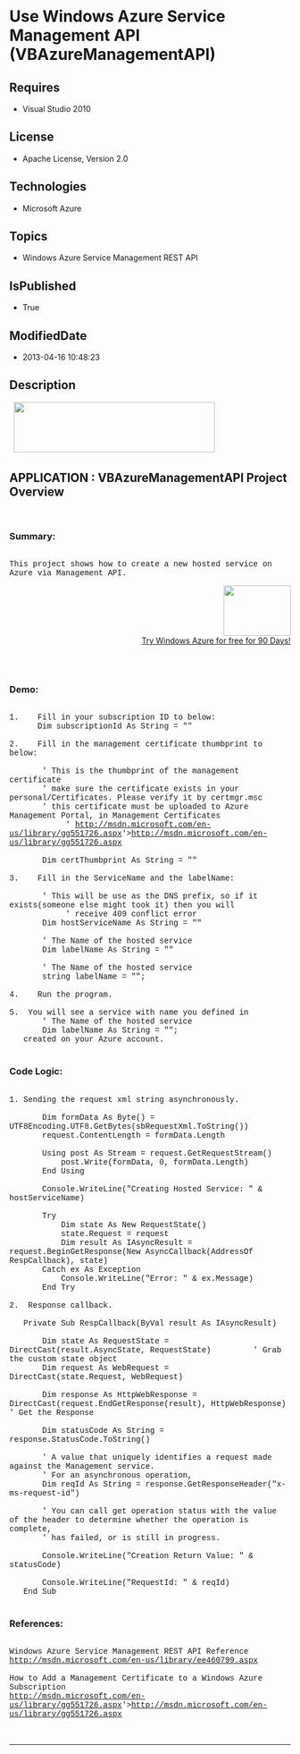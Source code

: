 # Use Windows Azure Service Management API (VBAzureManagementAPI)
## Requires
* Visual Studio 2010
## License
* Apache License, Version 2.0
## Technologies
* Microsoft Azure
## Topics
* Windows Azure Service Management REST API
## IsPublished
* True
## ModifiedDate
* 2013-04-16 10:48:23
## Description

<p style="font-family:Courier New">&nbsp;<a href="http://www.microsoft.com/click/services/Redirect2.ashx?CR_CC=200144420" target="_blank"><img id="79969" src="http://i1.code.msdn.s-msft.com/csazurebingmaps-bab92df1/image/file/79969/1/120x90_azure_web_en_us.jpg" alt="" width="360" height="90"></a></p>
<h2>APPLICATION : VBAzureManagementAPI Project Overview</h2>
<p style="font-family:Courier New">&nbsp;</p>
<h3>Summary:</h3>
<p style="font-family:Courier New"><br>
This project shows how to create a new hosted service on Azure via Management API.</p>
<div align="right">
<p><a href="http://www.microsoft.com/click/services/Redirect2.ashx?CR_CC=200144420"><span style="color:windowtext; text-decoration:none"><span><img src="http://code.msdn.microsoft.com/site/view/file/67654/1/image.png" alt="" width="120" height="90" align="middle">
</span></span></a><br>
<a href="http://www.microsoft.com/click/services/Redirect2.ashx?CR_CC=200144420">Try Windows Azure for free for 90 Days!</a></p>
</div>
<p style="font-family:Courier New"><br>
<br>
</p>
<h3>Demo:</h3>
<p style="font-family:Courier New"><br>
1.&nbsp;&nbsp;&nbsp;&nbsp;Fill in your subscription ID to below:<br>
&nbsp; &nbsp; &nbsp; Dim subscriptionId As String = &quot;&quot;<br>
<br>
2.&nbsp;&nbsp;&nbsp;&nbsp;Fill in the management certificate thumbprint to below:<br>
&nbsp; &nbsp; &nbsp; &nbsp;<br>
&nbsp; &nbsp; &nbsp; &nbsp;' This is the thumbprint of the management certificate<br>
&nbsp; &nbsp; &nbsp; &nbsp;' make sure the certificate exists in your personal/Certificates. Please verify it by certmgr.msc<br>
&nbsp; &nbsp; &nbsp; &nbsp;' this certificate must be uploaded to Azure Management Portal, in Management Certificates
<br>
&nbsp;&nbsp;&nbsp;&nbsp;&nbsp;&nbsp;&nbsp;&nbsp; &nbsp; &nbsp;' <a href="&lt;a target=" target="_blank">
http://msdn.microsoft.com/en-us/library/gg551726.aspx</a>'&gt;<a href="http://msdn.microsoft.com/en-us/library/gg551726.aspx" target="_blank">http://msdn.microsoft.com/en-us/library/gg551726.aspx</a><br>
<br>
&nbsp; &nbsp; &nbsp; &nbsp;Dim certThumbprint As String = &quot;&quot;<br>
&nbsp;<br>
3.&nbsp;&nbsp;&nbsp;&nbsp;Fill in the ServiceName and the labelName:<br>
&nbsp; &nbsp; &nbsp; &nbsp;<br>
&nbsp; &nbsp; &nbsp; &nbsp;' This will be use as the DNS prefix, so if it exists(someone else might took it) then you will
<br>
&nbsp;&nbsp;&nbsp;&nbsp;&nbsp;&nbsp;&nbsp;&nbsp; &nbsp; &nbsp;' receive 409 conflict error<br>
&nbsp; &nbsp; &nbsp; &nbsp;Dim hostServiceName As String = &quot;&quot;<br>
<br>
&nbsp; &nbsp; &nbsp; &nbsp;' The Name of the hosted service<br>
&nbsp; &nbsp; &nbsp; &nbsp;Dim labelName As String = &quot;&quot;<br>
<br>
&nbsp; &nbsp; &nbsp; &nbsp;' The Name of the hosted service<br>
&nbsp; &nbsp; &nbsp; &nbsp;string labelName = &quot;&quot;;<br>
<br>
4.&nbsp;&nbsp;&nbsp;&nbsp;Run the program.<br>
<br>
5. &nbsp;You will see a service with name you defined in &nbsp; &nbsp;<br>
&nbsp; &nbsp; &nbsp; &nbsp;' The Name of the hosted service<br>
&nbsp; &nbsp; &nbsp; &nbsp;Dim labelName As String = &quot;&quot;;<br>
&nbsp; &nbsp;created on your Azure account.<br>
<br>
</p>
<h3>Code Logic:</h3>
<p style="font-family:Courier New"><br>
1. Sending the request xml string asynchronously.<br>
<br>
&nbsp; &nbsp; &nbsp; &nbsp;Dim formData As Byte() = UTF8Encoding.UTF8.GetBytes(sbRequestXml.ToString())<br>
&nbsp; &nbsp; &nbsp; &nbsp;request.ContentLength = formData.Length<br>
<br>
&nbsp; &nbsp; &nbsp; &nbsp;Using post As Stream = request.GetRequestStream()<br>
&nbsp; &nbsp; &nbsp; &nbsp; &nbsp; &nbsp;post.Write(formData, 0, formData.Length)<br>
&nbsp; &nbsp; &nbsp; &nbsp;End Using<br>
<br>
&nbsp; &nbsp; &nbsp; &nbsp;Console.WriteLine(&quot;Creating Hosted Service: &quot; &amp; hostServiceName)<br>
<br>
&nbsp; &nbsp; &nbsp; &nbsp;Try<br>
&nbsp; &nbsp; &nbsp; &nbsp; &nbsp; &nbsp;Dim state As New RequestState()<br>
&nbsp; &nbsp; &nbsp; &nbsp; &nbsp; &nbsp;state.Request = request<br>
&nbsp; &nbsp; &nbsp; &nbsp; &nbsp; &nbsp;Dim result As IAsyncResult = request.BeginGetResponse(New AsyncCallback(AddressOf RespCallback), state)<br>
&nbsp; &nbsp; &nbsp; &nbsp;Catch ex As Exception<br>
&nbsp; &nbsp; &nbsp; &nbsp; &nbsp; &nbsp;Console.WriteLine(&quot;Error: &quot; &amp; ex.Message)<br>
&nbsp; &nbsp; &nbsp; &nbsp;End Try<br>
<br>
2. &nbsp;Response callback.<br>
<br>
&nbsp; &nbsp;Private Sub RespCallback(ByVal result As IAsyncResult)<br>
<br>
&nbsp; &nbsp; &nbsp; &nbsp;Dim state As RequestState = DirectCast(result.AsyncState, RequestState) &nbsp; &nbsp; &nbsp; &nbsp; ' Grab the custom state object<br>
&nbsp; &nbsp; &nbsp; &nbsp;Dim request As WebRequest = DirectCast(state.Request, WebRequest)<br>
<br>
&nbsp; &nbsp; &nbsp; &nbsp;Dim response As HttpWebResponse = DirectCast(request.EndGetResponse(result), HttpWebResponse) ' Get the Response<br>
<br>
&nbsp; &nbsp; &nbsp; &nbsp;Dim statusCode As String = response.StatusCode.ToString()<br>
<br>
&nbsp; &nbsp; &nbsp; &nbsp;' A value that uniquely identifies a request made against the Management service.<br>
&nbsp; &nbsp; &nbsp; &nbsp;' For an asynchronous operation, <br>
&nbsp; &nbsp; &nbsp; &nbsp;Dim reqId As String = response.GetResponseHeader(&quot;x-ms-request-id&quot;)<br>
<br>
&nbsp; &nbsp; &nbsp; &nbsp;' You can call get operation status with the value of the header to determine whether the operation is complete,
<br>
&nbsp; &nbsp; &nbsp; &nbsp;' has failed, or is still in progress. <br>
<br>
&nbsp; &nbsp; &nbsp; &nbsp;Console.WriteLine(&quot;Creation Return Value: &quot; &amp; statusCode)<br>
<br>
&nbsp; &nbsp; &nbsp; &nbsp;Console.WriteLine(&quot;RequestId: &quot; &amp; reqId)<br>
&nbsp; &nbsp;End Sub<br>
<br>
</p>
<h3>References:</h3>
<p style="font-family:Courier New"><br>
Windows Azure Service Management REST API Reference<br>
<a href="http://msdn.microsoft.com/en-us/library/ee460799.aspx" target="_blank">http://msdn.microsoft.com/en-us/library/ee460799.aspx</a><br>
<br>
How to Add a Management Certificate to a Windows Azure Subscription<br>
<a href="&lt;a target=" target="_blank">http://msdn.microsoft.com/en-us/library/gg551726.aspx</a>'&gt;<a href="http://msdn.microsoft.com/en-us/library/gg551726.aspx" target="_blank">http://msdn.microsoft.com/en-us/library/gg551726.aspx</a><br>
<br>
<br>
</p>
<hr>
<div><a href="http://go.microsoft.com/?linkid=9759640" style="margin-top:3px"><img src="http://bit.ly/onecodelogo" alt="">
</a></div>
